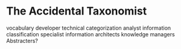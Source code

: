 # The Accidental Taxonomist 

vocabulary developer
technical categorization analyst
information classification specialist
information architects
knowledge managers
Abstracters?
